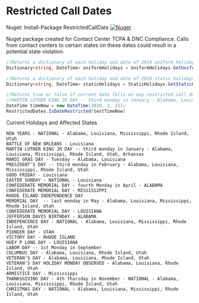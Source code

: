 Restricted Call Dates
===============
Nuget: Install-Package RestrictedCallDate [![Nuget](https://img.shields.io/nuget/v/RestrictedCallDate.svg) ](https://www.nuget.org/packages/RestrictedCallDate/)

Nuget package created for Contact Center TCPA & DNC Compliance. Calls from contact centers to certain states on these dates could result in a potential state violation. 

```C#
//Returns a dictionary of each holiday and date of 2019 uniform holidays
Dictionary<string, DateTime> uniformHolidays = UniformHolidays.GetUniformHolidays(2019);

//Returns a dictionary of each holiday and date of 2019 static holidays
Dictionary<string, DateTime> staticHolidays = StaticHolidays.GetStaticHolidays(2019);

//Returns true or false if current date falls on any restricted call date in library
//MARTIN LUTHER KING JR DAY -- third monday in January - Alabama, Louisiana, Mississippi, Rhode Island, Utah, Arkansas
DateTime timeNow = new DateTime(2019, 1, 21);
RestrictedDates.IsDateRestricted(testTimeNow)
```

Current Holidays and Affected States

```
NEW YEARS - NATIONAL - Alabama, Louisiana, Mississippi, Rhode Island, Utah
BATTLE OF NEW ORLEANS - Louisiana
MARTIN LUTHER KING JR DAY -- third monday in January - Alabama, Louisiana, Mississippi, Rhode Island, Utah, Arkansas
MARDI GRAS DAY - Tuesday - Alabama, Louisiana
PRESIDENT'S DAY -- third monday in February - Alabama, Louisiana, Mississippi, Rhode Island, Utah
GOOD FRIDAY - Louisiana
EASTER SUNDAY - NATIONAL - Louisiana
CONFEDERATE MEMORIAL DAY - fourth Monday in April - ALABAMA
CONFEDERATE MEMORIAL DAY - MISSISSIPPI
RHODE ISLAND INDEPENDENCE DAY
MEMORIAL DAY  -- last monday in May - Alabama, Louisiana, Mississippi, Rhode Island, Utah
CONFEDERATE MEMORIAL DAY - LOUISIANA
JEFFERSON DAVIS BIRTHDAY - ALABAMA
INDEPENCENCE DAY - NATIONAL - Alabama, Louisiana, Mississippi, Rhode Island, Utah
PIONEER DAY - UTAH
VICTORY DAY - RHODE ISLAND
HUEY P LONG DAY - LOUISIANA
LABOR DAY -- 1st Monday in September
COLUMBUS DAY - Alabama, Louisiana, Rhode Island, Utah
VETERAN'S DAY - Alabama, Louisiana, Rhode Island, Utah
VETERAN'S DAY HOLIDAY MONDAY OBSERVED - Alabama, Louisiana, Rhode Island, Utah
ARMISTICE DAY - Mississippi
THANKSGIVING DAY - 4th Thursday in November - NATIONAL - Alabama, Louisiana, Mississippi, Rhode Island, Utah
CHRISTMAS DAY - NATIONAL - Alabama, Louisiana, Mississippi, Rhode Island, Utah
```
